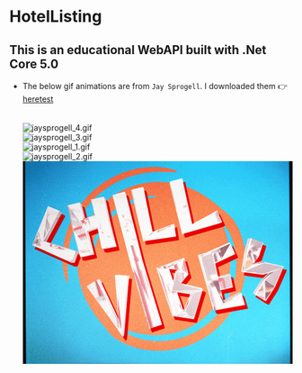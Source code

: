 # HotelListing
## This is an educational WebAPI built with .Net Core 5.0
- The below gif animations are from `Jay Sprogell`. I downloaded them 👉 [here](https://giphy.com/jaysprogell)<a href="https://giphy.com/jaysprogell" target="_blank">test</a>
<br><br><br>
![jaysprogell_4.gif](jaysprogell_4.gif "Jay Sprogell") <br> ![jaysprogell_3.gif](jaysprogell_3.gif "Jay Sprogell") <br> ![jaysprogell_1.gif](jaysprogell_1.gif "Jay Sprogell") <br> ![jaysprogell_2.gif](jaysprogell_2.gif "Jay Sprogell") <br> ![jaysprogell_5.gif](jaysprogell_5.gif "Jay Sprogell") <br> 

